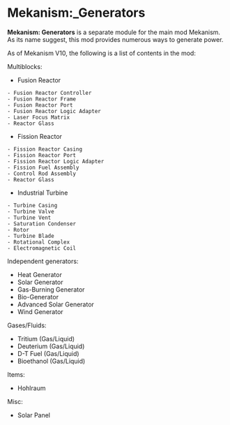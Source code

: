 # Mekanism:_Generators

**Mekanism: Generators** is a separate module for the main mod Mekanism. As its name suggest, this mod provides numerous ways to generate power.

As of Mekanism V10, the following is a list of contents in the mod:

Multiblocks:

- Fusion Reactor

```
- Fusion Reactor Controller
- Fusion Reactor Frame
- Fusion Reactor Port
- Fusion Reactor Logic Adapter
- Laser Focus Matrix
- Reactor Glass

```

- Fission Reactor

```
- Fission Reactor Casing
- Fission Reactor Port
- Fission Reactor Logic Adapter
- Fission Fuel Assembly
- Control Rod Assembly
- Reactor Glass

```

- Industrial Turbine

```
- Turbine Casing
- Turbine Valve
- Turbine Vent
- Saturation Condenser
- Rotor
- Turbine Blade
- Rotational Complex
- Electromagnetic Coil

```

Independent generators:

- Heat Generator
- Solar Generator
- Gas-Burning Generator
- Bio-Generator
- Advanced Solar Generator
- Wind Generator

Gases/Fluids:

- Tritium (Gas/Liquid)
- Deuterium (Gas/Liquid)
- D-T Fuel (Gas/Liquid)
- Bioethanol (Gas/Liquid)

Items:

- Hohlraum

Misc:

- Solar Panel